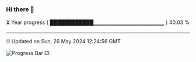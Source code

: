 ### Hi there 👋

⏳ Year progress { ████████████▁▁▁▁▁▁▁▁▁▁▁▁▁▁▁▁▁▁ } 40.03 %

---

⏰ Updated on Sun, 26 May 2024 12:24:56 GMT

![Progress Bar CI](https://github.com/liununu/liununu/workflows/Progress%20Bar%20CI/badge.svg)
